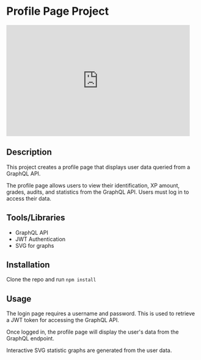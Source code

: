 # Profile Page Project 

<iframe src="https://giphy.com/embed/FTnjRCQyNVzjqYCfdi" width="480" height="290" frameBorder="0" class="giphy-embed" allowFullScreen></iframe><p><a href="https://giphy.com/gifs/FTnjRCQyNVzjqYCfdi"></a></p>

## Description

This project creates a profile page that displays user data queried from a GraphQL API. 

The profile page allows users to view their identification, XP amount, grades, audits, and statistics from the GraphQL API. Users must log in to access their data.
  
## Tools/Libraries

- GraphQL API
- JWT Authentication
- SVG for graphs 

## Installation

Clone the repo and run `npm install`

## Usage

The login page requires a username and password. This is used to retrieve a JWT token for accessing the GraphQL API.

Once logged in, the profile page will display the user's data from the GraphQL endpoint.

Interactive SVG statistic graphs are generated from the user data.
